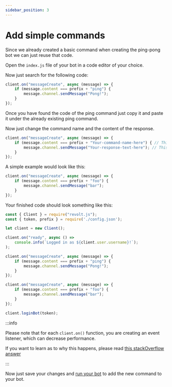```yaml
---
sidebar_position: 3
---
```

  
#  Add simple commands

Since we already created a basic command when creating the ping-pong bot we can just reuse that code.

Open the `index.js` file of your bot in a code editor of your choice.

Now just search for the following code:

```js
client.on("messageCreate", async (message) => {
    if (message.content === prefix + "ping") {
        message.channel.sendMessage("Pong!");
    }
});
```

Once you have found the code of the ping command just copy it and paste it under the already existing ping command.

Now just change the command name and the content of the response.

```js
client.on("messageCreate", async (message) => {
    if (message.content === prefix + "Your-command-name-here") { // This defines the command you need to send in the chat in order to make the bot respond.
        message.channel.sendMessage("Your-response-text-here"); // This defines the response the bot sends into chat once the command has been sent.
    }
});
```

A simple example would look like this:

```js
client.on("messageCreate", async (message) => {
    if (message.content === prefix + "foo") {
        message.channel.sendMessage("bar");
    }
});
```

Your finished code should look something like this:

```js
const { Client } = require("revolt.js");
const { token, prefix } = require('./config.json');

let client = new Client();

client.on("ready", async () =>
    console.info(`Logged in as ${client.user.username}!`);
);

client.on("messageCreate", async (message) => {
    if (message.content === prefix + "ping") {
        message.channel.sendMessage("Pong!");
    }
});

client.on("messageCreate", async (message) => {
    if (message.content === prefix + "foo") {
        message.channel.sendMessage("bar");
    }
});

client.loginBot(token);
```

:::info

Please note that for each `client.on()` function, you are creating an event listener, which can decrease performance.

If you want to learn as to why this happens, please read [this stackOverflow answer](https://stackoverflow.com/a/67237528)

:::

Now just save your changes and [run your bot](https://revolt.guide/docs/setup/creating-a-ping-pong-bot#run-your-bot) to add the new command to your bot.
